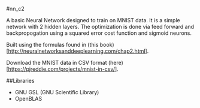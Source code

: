 #nn_c2

A basic Neural Network designed to train on MNIST data. It is a simple network with 2 hidden layers.
The optimization is done via feed forward and backpropogation using a squared error cost function and sigmoid
neurons.

Built using the formulas found in (this book)[http://neuralnetworksanddeeplearning.com/chap2.html].

Download the MNIST data in CSV format (here)[https://pjreddie.com/projects/mnist-in-csv/].

##Libraries
 - GNU GSL (GNU Scientific Library)
 - OpenBLAS
